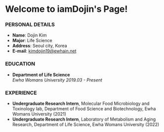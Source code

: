 # Welcome to iamDojin's Page!

### PERSONAL DETAILS
+ **Name**: Dojin Kim
+ **Major**: Life Science
+ **Address**: Seoul city, Korea
+ **E-mail**: kimdojin19@ewhain.net   

    
### EDUCATION
+ **Department of Life Science**   
_Ewha Womans University  2019.03 - Present_   


### EXPERIENCE
+ **Undergraduate Research Intern**, Molecular Food Microbiology and Toxinology lab,  Department of Food Science and Biotechnology, Ewha Womans University (2021)
+ **Undergraduate Research Intern**, Laboratory of Metabolism and Aging Research, Department of Life Science, Ewha Womans University (2022)

